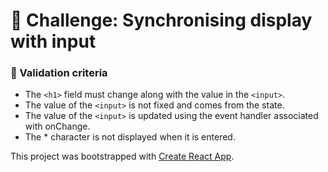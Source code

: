 
# 💪 Challenge: Synchronising display with input

### 🧐 Validation criteria
 - The `<h1>` field must change along with the value in the `<input>`.
 - The value of the `<input>` is not fixed and comes from the state.
 - The value of the `<input>` is updated using the event handler associated with onChange.
 - The * character is not displayed when it is entered.


This project was bootstrapped with [Create React App](https://github.com/facebookincubator/create-react-app).
